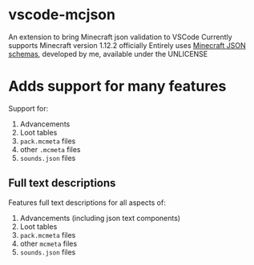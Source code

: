 # vscode-mcjson
An extension to bring Minecraft json validation to VSCode
Currently supports Minecraft version 1.12.2 officially
Entirely uses [Minecraft JSON schemas](https://github.com/Levertion/minecraft-json-schemas), developed by me, available under the UNLICENSE

# Adds support for many features

Support for:

1. Advancements 
2. Loot tables
3. `pack.mcmeta` files
4. other `.mcmeta` files
5. `sounds.json` files


## Full text descriptions

Features full text descriptions for all aspects of:

1. Advancements (including json text components)
2. Loot tables
3. `pack.mcmeta` files
4. other `mcmeta` files
5. `sounds.json` files
